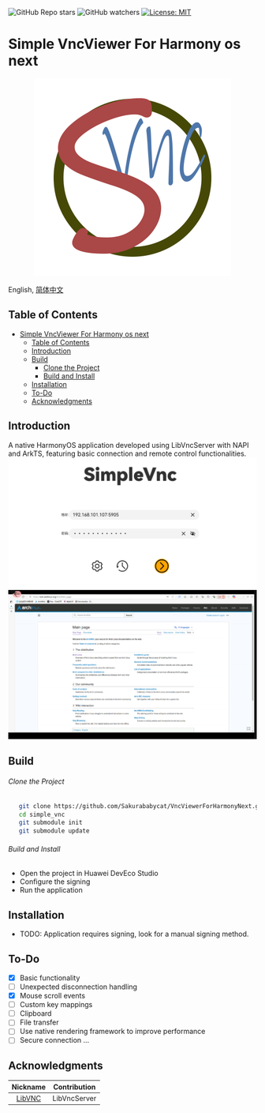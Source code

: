 ![GitHub Repo stars](https://img.shields.io/github/stars/Sakurababycat/VncViewerForHarmonyNext)
![GitHub watchers](https://img.shields.io/github/watchers/Sakurababycat/VncViewerForHarmonyNext)
[![License: MIT](https://img.shields.io/badge/License-MIT-yellow.svg)](https://opensource.org/licenses/MIT)

# Simple VncViewer For Harmony os next

<div style="text-align: center;">
  <img src="./application/src/main/resources/base/media/startIcon.png" alt="Logo" width="400">
</div>

English, [简体中文](README.md)

## Table of Contents

- [Simple VncViewer For Harmony os next](#simple-vncviewer-for-harmony-os-next)
    - [Table of Contents](#table-of-contents)
    - [Introduction](#introduction)
    - [Build](#build)
        - [Clone the Project](#clone-the-project)
        - [Build and Install](#build-and-install)
    - [Installation](#installation)
    - [To-Do](#to-do)
    - [Acknowledgments](#acknowledgments)

## Introduction

A native HarmonyOS application developed using LibVncServer with NAPI and ArkTS, featuring basic connection and remote
control functionalities.
![login](https://github.com/Sakurababycat/pictureRepo/blob/master/simpleVnc/simplevnc_md1.png)
![main](https://github.com/Sakurababycat/pictureRepo/blob/master/simpleVnc/simplevnc_md2.png)

## Build

###### Clone the Project

```bash
   git clone https://github.com/Sakurababycat/VncViewerForHarmonyNext.git simple_vnc
   cd simple_vnc
   git submodule init
   git submodule update
 ```

###### Build and Install

- Open the project in Huawei DevEco Studio
- Configure the signing
- Run the application

## Installation

- TODO: Application requires signing, look for a manual signing method.

## To-Do

- [x] Basic functionality
- [ ] Unexpected disconnection handling
- [x] Mouse scroll events
- [ ] Custom key mappings
- [ ] Clipboard
- [ ] File transfer
- [ ] Use native rendering framework to improve performance
- [ ] Secure connection ...

## Acknowledgments

|                     Nickname                     | Contribution |
|:------------------------------------------------:|--------------|
| [LibVNC](https://github.com/LibVNC/libvncserver) | LibVncServer |
